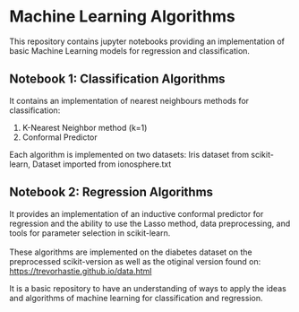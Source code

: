 # Machine Learning Algorithms
This repository contains jupyter notebooks providing an implementation of basic Machine Learning models for regression and classification.

## Notebook 1: Classification Algorithms
It contains an implementation of nearest neighbours methods for classification:
1) K-Nearest Neighbor method (k=1)
2) Conformal Predictor <br>

Each algorithm is implemented on two datasets: Iris dataset from scikit-learn, Dataset imported from ionosphere.txt

## Notebook 2: Regression Algorithms
It provides an implementation of an inductive conformal predictor for regression and the ability to use the Lasso method, data preprocessing, and tools for parameter selection in scikit-learn.
<br><br>
These algorithms are implemented on the diabetes dataset on the preprocessed scikit-version as well as the otiginal version found on: https://trevorhastie.github.io/data.html 

It is a basic repository to have an understanding of ways to apply the ideas and algorithms of machine learning for classification and regression.
